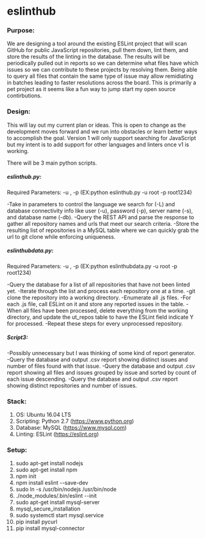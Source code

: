 # eslinthub

### Purpose:

We are designing a tool around the existing ESLint project that will scan GitHub for public JavaScript repositories, pull them down, lint them, and store the results of the linting in the database. The results will be periodically pulled out in reports so we can determine what files have which issues so we can contribute to these projects by resolving them. Being able to query all files that contain the same type of issue may allow remidiating in batches leading to faster resolutions across the board. This is primarily a pet project as it seems like a fun way to jump start my open source contirbutions.

### Design:

This will lay out my current plan or ideas. This is open to change as the development moves forward and we run into obstacles or learn better ways to accomplish the goal. Version 1 will only support searching for JavaScript but my intent is to add support for other languages and linters once v1 is working.

There will be 3 main python scripts.

##### eslinthub.py:
Required Parameters: -u <database username>, -p <database password> (EX:python eslinthub.py -u root -p root1234)

-Take in parameters to control the language we search for (-L) and database connectivity info like user (-u), password (-p), server name (-s), and database name (-db).
-Query the REST API and parse the response to gather all repository names and urls that meet our search criteria.
-Store the resulting list of repositories in a MySQL table where we can quickly grab the url to git clone while enforcing uniqueness.

##### eslinthubdata.py:
Required Parameters: -u <database username>, -p <database password> (EX:python eslinthubdata.py -u root -p root1234)
  
-Query the database for a list of all repositories that have not been linted yet. 
-Iterate through the list and process each repository one at a time.
-git clone the repository into a working directory.
-Enumerate all .js files.
-For each .js file, call ESLint on it and store any reported issues in the table.
-When all files have been processed, delete everything from the working directory, and update the ut_repos table to have the ESLint field indicate Y for processed.
-Repeat these steps for every unprocessed repository.

##### Script3:
-Possibly unnecessary but I was thinking of some kind of report generator.
-Query the database and output .csv report showing distinct issues and number of files found with that issue.
-Query the database and output .csv report showing all files and issues grouped by issue and sorted by count of each issue descending.
-Query the database and output .csv report showing distinct repositories and number of issues.




### Stack:
1. OS: Ubuntu 16.04 LTS
2. Scripting: Python 2.7 (https://www.python.org)
3. Database: MySQL (https://www.mysql.com)
4. Linting: ESLint (https://eslint.org)



### Setup:
1. sudo apt-get install nodejs
2. sudo apt-get install npm
3. npm init
4. npm install eslint --save-dev
5. sudo ln -s /usr/bin/nodejs /usr/bin/node
6. ./node_modules/.bin/eslint --init
7. sudo apt-get install mysql-server
8. mysql_secure_installation
9. sudo systemctl start mysql.service
10. pip install pycurl
11. pip install mysql-connector
